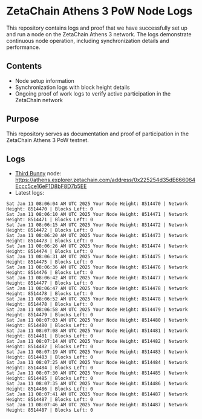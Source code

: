 # ZetaChain Athens 3 PoW Node Logs
This repository contains logs and proof that we have successfully set up and run a node on the ZetaChain Athens 3 network. The logs demonstrate continuous node operation, including synchronization details and performance.

## Contents
- Node setup information
- Synchronization logs with block height details
- Ongoing proof of work logs to verify active participation in the ZetaChain network

## Purpose
This repository serves as documentation and proof of participation in the ZetaChain Athens 3 PoW testnet.

## Logs

- [Third Bunny](https://thirdbunny.xyz/) node: https://athens.explorer.zetachain.com/address/0x225254d35dE666064Eccc5ce16eF1D8bF8D7b5EE
- Latest logs:
```
Sat Jan 11 08:06:04 AM UTC 2025 Your Node Height: 8514470 | Network Height: 8514470 | Blocks Left: 0
Sat Jan 11 08:06:10 AM UTC 2025 Your Node Height: 8514471 | Network Height: 8514471 | Blocks Left: 0
Sat Jan 11 08:06:15 AM UTC 2025 Your Node Height: 8514472 | Network Height: 8514472 | Blocks Left: 0
Sat Jan 11 08:06:20 AM UTC 2025 Your Node Height: 8514473 | Network Height: 8514473 | Blocks Left: 0
Sat Jan 11 08:06:26 AM UTC 2025 Your Node Height: 8514474 | Network Height: 8514474 | Blocks Left: 0
Sat Jan 11 08:06:31 AM UTC 2025 Your Node Height: 8514475 | Network Height: 8514475 | Blocks Left: 0
Sat Jan 11 08:06:36 AM UTC 2025 Your Node Height: 8514476 | Network Height: 8514476 | Blocks Left: 0
Sat Jan 11 08:06:42 AM UTC 2025 Your Node Height: 8514477 | Network Height: 8514477 | Blocks Left: 0
Sat Jan 11 08:06:47 AM UTC 2025 Your Node Height: 8514478 | Network Height: 8514478 | Blocks Left: 0
Sat Jan 11 08:06:52 AM UTC 2025 Your Node Height: 8514478 | Network Height: 8514478 | Blocks Left: 0
Sat Jan 11 08:06:58 AM UTC 2025 Your Node Height: 8514479 | Network Height: 8514479 | Blocks Left: 0
Sat Jan 11 08:07:03 AM UTC 2025 Your Node Height: 8514480 | Network Height: 8514480 | Blocks Left: 0
Sat Jan 11 08:07:08 AM UTC 2025 Your Node Height: 8514481 | Network Height: 8514481 | Blocks Left: 0
Sat Jan 11 08:07:14 AM UTC 2025 Your Node Height: 8514482 | Network Height: 8514482 | Blocks Left: 0
Sat Jan 11 08:07:19 AM UTC 2025 Your Node Height: 8514483 | Network Height: 8514483 | Blocks Left: 0
Sat Jan 11 08:07:25 AM UTC 2025 Your Node Height: 8514484 | Network Height: 8514484 | Blocks Left: 0
Sat Jan 11 08:07:30 AM UTC 2025 Your Node Height: 8514485 | Network Height: 8514485 | Blocks Left: 0
Sat Jan 11 08:07:35 AM UTC 2025 Your Node Height: 8514486 | Network Height: 8514486 | Blocks Left: 0
Sat Jan 11 08:07:41 AM UTC 2025 Your Node Height: 8514487 | Network Height: 8514487 | Blocks Left: 0
Sat Jan 11 08:07:46 AM UTC 2025 Your Node Height: 8514487 | Network Height: 8514487 | Blocks Left: 0
```
